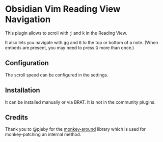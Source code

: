 # Obsidian Vim Reading View Navigation

This plugin allows to scroll with <kbd>j</kbd> and <kbd>k</kbd> in the Reading View.

It also lets you navigate with <kbd>gg</kbd> and <kbd>G</kbd> to the top or bottom of a note. (When embeds are present, you may need to press <kbd>G</kbd> more than once.)

## Configuration

The scroll speed can be configured in the settings.

## Installation

It can be installed manually or via BRAT. It is not in the community plugins.

## Credits

Thank you to @pjeby for the [monkey-around](https://github.com/pjeby/monkey-around) library which is used for monkey-patching an internal method.

